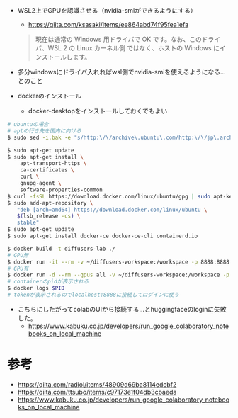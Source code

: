 - WSL2上でGPUを認識させる（nvidia-smiができるようにする）
  - https://qiita.com/ksasaki/items/ee864abd74f95fea1efa
  > 現在は通常の Windows 用ドライバで OK です。なお、このドライバ、WSL 2 の Linux カーネル側 ではなく、ホストの Windows にインストールします。
- 多分windowsにドライバ入れればwsl側でnvidia-smiを使えるようになる...とのこと

- dockerのインストール
  - docker-desktopをインストールしておくでもよい
```bash
# ubuntuの場合
# aptの行き先を国内に向ける
$ sudo sed -i.bak -e "s/http:\/\/archive\.ubuntu\.com/http:\/\/jp\.archive\.ubuntu\.com/g" /etc/apt/sources.list

$ sudo apt-get update
$ sudo apt-get install \
    apt-transport-https \
    ca-certificates \
    curl \
    gnupg-agent \
    software-properties-common
$ curl -fsSL https://download.docker.com/linux/ubuntu/gpg | sudo apt-key add -
$ sudo add-apt-repository \
   "deb [arch=amd64] https://download.docker.com/linux/ubuntu \
   $(lsb_release -cs) \
   stable"
$ sudo apt-get update
$ sudo apt-get install docker-ce docker-ce-cli containerd.io
```

```bash
$ docker build -t diffusers-lab ./
# GPU無
$ docker run -it --rm -v ~/diffusers-workspace:/workspace -p 8888:8888 --name pytorch diffusers-lab jupyter lab --ip 0.0.0.0 --allow-root
# GPU有
$ docker run -d --rm --gpus all -v ~/diffusers-workspace:/workspace -p 8888:8888 --name pytorch diffusers-lab jupyter lab
# containerのpidが表示される
$ docker logs $PID
# tokenが表示されるのでlocalhost:8888に接続してログインに使う
```

- こちらにしたがってcolabのUIから接続する...とhuggingfaceのloginに失敗した。
  - https://www.kabuku.co.jp/developers/run_google_colaboratory_notebooks_on_local_machine


# 参考
- https://qiita.com/radiol/items/48909d69ba8114edcbf2
- https://qiita.com/ttsubo/items/c97173e1f04db3cbaeda
- https://www.kabuku.co.jp/developers/run_google_colaboratory_notebooks_on_local_machine

